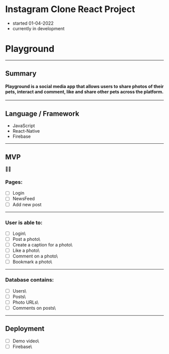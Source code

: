 # Instagram Clone React Project

- started 01-04-2022
- currently in development

# Playground
----------
## Summary
#### Playground is a social media app that allows users to share photos of their pets, interact and comment, like and share other pets across the platform.
----------
## Language / Framework

- JavaScript
- React-Native
- Firebase

----------
## MVP
🤖📱
### Pages:

- [ ] Login
- [ ] NewsFeed
- [ ] Add new post

----------
### User is able to:

- [ ] Login\
- [ ] Post a photo\
- [ ] Create a caption for a photo\
- [ ] Like a photo\
- [ ] Comment on a photo\
- [ ] Bookmark a photo\

----------
### Database contains:

- [ ] Users\
- [ ] Posts\
- [ ] Photo URLs\
- [ ] Comments on posts\

----------

## Deployment

- [ ] Demo video\
- [ ] Firebase\